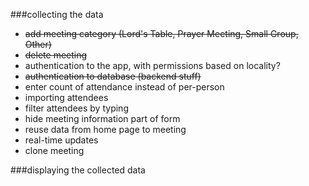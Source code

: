 ###collecting the data
* ~~add meeting category (Lord's Table, Prayer Meeting, Small Group, Other)~~
* ~~delete meeting~~
* authentication to the app, with permissions based on locality?
* ~~authentication to database (backend stuff)~~
* enter count of attendance instead of per-person
* importing attendees
* filter attendees by typing
* hide meeting information part of form
* reuse data from home page to meeting
* real-time updates
* clone meeting

###displaying the collected data
